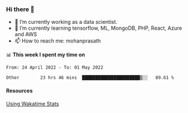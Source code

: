 ### Hi there 👋

- 🔭 I’m currently working as a data scientist.
- 🌱 I’m currently learning tensorflow, ML, MongoDB, PHP, React, Azure and AWS
- 📫 How to reach me: mohanprasath

📊 **This week I spent my time on**
<!--START_SECTION:waka-->

```text
From: 24 April 2022 - To: 01 May 2022

Other        23 hrs 46 mins  ██████████████████████▒░░   89.61 %
```

<!--END_SECTION:waka-->

#### Resources
[Using Wakatime Stats](https://github.com/marketplace/actions/waka-readme)
